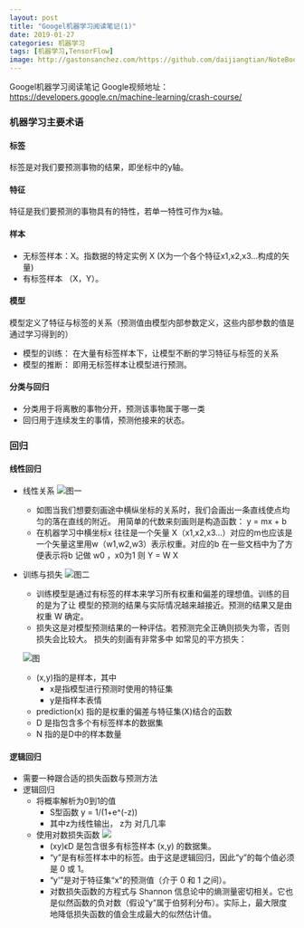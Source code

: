 ```yaml
---
layout: post
title: "Googel机器学习阅读笔记(1)"
date: 2019-01-27
categories: 机器学习
tags: [机器学习,TensorFlow]
image: http://gastonsanchez.com/https://github.com/daijiangtian/NoteBook/blob/master/机器学习/时间序列/https://github.com/daijiangtian/NoteBook/blob/master/机器学习/时间序列/https://github.com/daijiangtian/NoteBook/blob/master/机器学习/时间序列/https://github.com/daijiangtian/NoteBook/blob/master/机器学习/GOOGLE机器学习/images/blog/mathjax_logo.png?raw=true?raw=true?raw=true?raw=true
---
```


Googel机器学习阅读笔记
Google视频地址：https://developers.google.cn/machine-learning/crash-course/

<!-- more -->

### 机器学习主要术语

#### 标签 
标签是对我们要预测事物的结果，即坐标中的y轴。

#### 特征 
特征是我们要预测的事物具有的特性，若单一特性可作为x轴。
    
#### 样本
* 无标签样本：X。指数据的特定实例 X (X为一个各个特征x1,x2,x3...构成的矢量)
* 有标签样本 （X，Y）。
    
#### 模型 
模型定义了特征与标签的关系（预测值由模型内部参数定义，这些内部参数的值是通过学习得到的） 
* 模型的训练： 在大量有标签样本下，让模型不断的学习特征与标签的关系
* 模型的推断： 即用无标签样本让模型进行预测。

#### 分类与回归
* 分类用于将离散的事物分开，预测该事物属于哪一类
* 回归用于连续发生的事情，预测他接来的状态。

### 回归

####  线性回归
* 线性关系
![图一](https://github.com/daijiangtian/NoteBook/blob/master/机器学习/GOOGLE机器学习/images/回归图.png?raw=true)
    * 如图当我们想要刻画途中横纵坐标的关系时，我们会画出一条直线使点均匀的落在直线的附近。
    用简单的代数来刻画则是构造函数： y = mx + b   
    * 在机器学习中横坐标x 往往是一个矢量 X（x1,x2,x3...）对应的m也应该是一个矢量这里用w（w1,w2,w3）表示权重。对应的b 
    在一些文档中为了方便表示将b 记做 w0 ，x0为1 则 Y = W X 
* 训练与损失
![图二](https://github.com/daijiangtian/NoteBook/blob/master/机器学习/GOOGLE机器学习/images/训练与损失图.png?raw=true)
    * 训练模型是通过有标签的样本来学习所有权重和偏差的理想值。训练的目的是为了让
    模型的预测的结果与实际情况越来越接近。预测的结果又是由权重 W 确定。
    * 损失这是对模型预测结果的一种评估。若预测完全正确则损失为零，否则损失会比较大。
    损失的刻画有非常多中 如常见的平方损失：
    
    ![图](https://github.com/daijiangtian/NoteBook/blob/master/机器学习/GOOGLE机器学习/images/平方d损失.png?raw=true)
  
    * (x,y)指的是样本，其中
        * x是指模型进行预测时使用的特征集
        * y是指样本表情
    * prediction(x) 指的是权重的偏差与特征集(X)结合的函数
    * D 是指包含多个有标签样本的数据集
    * N 指的是D中的样本数量

#### 逻辑回归
* 需要一种跟合适的损失函数与预测方法 
* 逻辑回归
    * 将概率解析为0到1的值 
        * S型函数  y = 1/(1+e^(-z))  
        * 其中z为线性输出， z为 对几几率 
    * 使用对数损失函数
        ![](https://github.com/daijiangtian/NoteBook/blob/master/机器学习/GOOGLE机器学习/images/对数损失函数.png?raw=true)
        * (xy)ϵD 是包含很多有标签样本 (x,y) 的数据集。
        * “y”是有标签样本中的标签。由于这是逻辑回归，因此“y”的每个值必须是 0 或 1。
        * “y'”是对于特征集“x”的预测值（介于 0 和 1 之间）。
        * 对数损失函数的方程式与 Shannon 信息论中的熵测量密切相关。它也是似然函数的负对数（假设“y”属于伯努利分布）。实际上，最大限度地降低损失函数的值会生成最大的似然估计值。
        
    
            